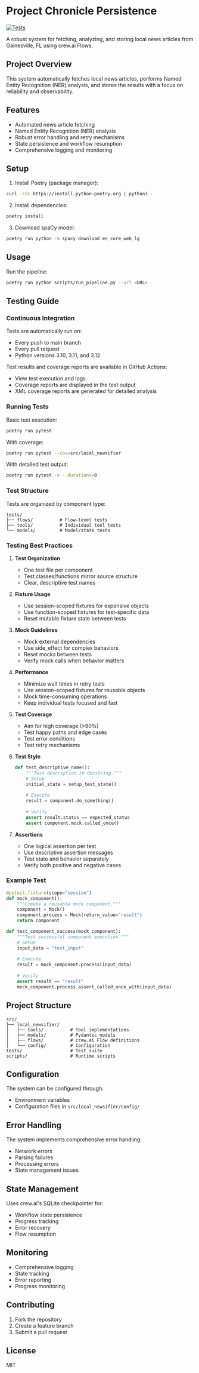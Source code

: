 # Project Chronicle Persistence

[![Tests](https://github.com/alexrockwell/local_newsifier/actions/workflows/test.yml/badge.svg)](https://github.com/alexrockwell/local_newsifier/actions/workflows/test.yml)

A robust system for fetching, analyzing, and storing local news articles from Gainesville, FL using crew.ai Flows.

## Project Overview

This system automatically fetches local news articles, performs Named Entity Recognition (NER) analysis, and stores the results with a focus on reliability and observability.

## Features

- Automated news article fetching
- Named Entity Recognition (NER) analysis
- Robust error handling and retry mechanisms
- State persistence and workflow resumption
- Comprehensive logging and monitoring

## Setup

1. Install Poetry (package manager):
```bash
curl -sSL https://install.python-poetry.org | python3 -
```

2. Install dependencies:
```bash
poetry install
```

3. Download spaCy model:
```bash
poetry run python -m spacy download en_core_web_lg
```

## Usage

Run the pipeline:
```bash
poetry run python scripts/run_pipeline.py --url <URL>
```

## Testing Guide

### Continuous Integration

Tests are automatically run on:
- Every push to main branch
- Every pull request
- Python versions 3.10, 3.11, and 3.12

Test results and coverage reports are available in GitHub Actions:
- View test execution and logs
- Coverage reports are displayed in the test output
- XML coverage reports are generated for detailed analysis

### Running Tests

Basic test execution:
```bash
poetry run pytest
```

With coverage:
```bash
poetry run pytest --cov=src/local_newsifier
```

With detailed test output:
```bash
poetry run pytest -v --durations=0
```

### Test Structure

Tests are organized by component type:
```
tests/
├── flows/          # Flow-level tests
├── tools/          # Individual tool tests
└── models/         # Model/state tests
```

### Testing Best Practices

1. **Test Organization**
   - One test file per component
   - Test classes/functions mirror source structure
   - Clear, descriptive test names

2. **Fixture Usage**
   - Use session-scoped fixtures for expensive objects
   - Use function-scoped fixtures for test-specific data
   - Reset mutable fixture state between tests

3. **Mock Guidelines**
   - Mock external dependencies
   - Use side_effect for complex behaviors
   - Reset mocks between tests
   - Verify mock calls when behavior matters

4. **Performance**
   - Minimize wait times in retry tests
   - Use session-scoped fixtures for reusable objects
   - Mock time-consuming operations
   - Keep individual tests focused and fast

5. **Test Coverage**
   - Aim for high coverage (>90%)
   - Test happy paths and edge cases
   - Test error conditions
   - Test retry mechanisms

6. **Test Style**
   ```python
   def test_descriptive_name():
       """Test description in docstring."""
       # Setup
       initial_state = setup_test_state()
       
       # Execute
       result = component.do_something()
       
       # Verify
       assert result.status == expected_status
       assert component.mock.called_once()
   ```

7. **Assertions**
   - One logical assertion per test
   - Use descriptive assertion messages
   - Test state and behavior separately
   - Verify both positive and negative cases

### Example Test

```python
@pytest.fixture(scope="session")
def mock_component():
    """Create a reusable mock component."""
    component = Mock()
    component.process = Mock(return_value="result")
    return component

def test_component_success(mock_component):
    """Test successful component execution."""
    # Setup
    input_data = "test_input"
    
    # Execute
    result = mock_component.process(input_data)
    
    # Verify
    assert result == "result"
    mock_component.process.assert_called_once_with(input_data)
```

## Project Structure

```
src/
├── local_newsifier/
│   ├── tools/          # Tool implementations
│   ├── models/         # Pydantic models
│   ├── flows/          # crew.ai Flow definitions
│   └── config/         # Configuration
tests/                  # Test suite
scripts/                # Runtime scripts
```

## Configuration

The system can be configured through:
- Environment variables
- Configuration files in `src/local_newsifier/config/`

## Error Handling

The system implements comprehensive error handling:
- Network errors
- Parsing failures
- Processing errors
- State management issues

## State Management

Uses crew.ai's SQLite checkpointer for:
- Workflow state persistence
- Progress tracking
- Error recovery
- Flow resumption

## Monitoring

- Comprehensive logging
- State tracking
- Error reporting
- Progress monitoring

## Contributing

1. Fork the repository
2. Create a feature branch
3. Submit a pull request

## License

MIT 